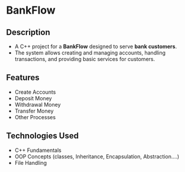 # BankFlow

## Description
- A C++ project for a **BankFlow** designed to serve **bank customers**.
- The system allows creating and managing accounts, handling transactions, and providing basic services for customers.  

## Features
- Create Accounts
- Deposit Money
- Withdrawal Money
- Transfer Money
- Other Processes

## Technologies Used
- C++ Fundamentals
- OOP Concepts (classes, Inheritance, Encapsulation, Abstraction....)
- File Handling
